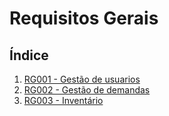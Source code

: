 # Requisitos Gerais

## Índice

1. [RG001 - Gestão de usuarios](./lista/RG001.md)
2. [RG002 - Gestão de demandas](./lista/RG002.md)
3. [RG003 - Inventário](./lista/RG003.md)